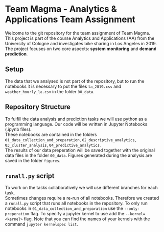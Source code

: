 # Team Magma - Analytics & Applications Team Assignment

Welcome to the git repository for the team assignment of Team Magma.  
This project is part of the course Analytics and Applications (AA) from the University of Cologne and investigates bike sharing in Los Angeles in 2019.  
The project focuses on two core aspects: **system monitoring** and **demand prediction**.

## Setup

The data that we analysed is not part of the repository, but to run the notebooks it is necessary to put the files `la_2019.csv` and `weather_hourly_la.csv` in the folder `00_data`.

## Repository Structure

To fulfill the data analysis and prediction tasks we will use python as a programming language. Our code will be written in Jupyter Notebooks (.ipynb files).  
These notebooks are contained in the folders `01_data_collection_and_preparation`, `02_descriptive_analytics`, `03_cluster_analysis`, `04_predictive_analytics`.  
The results of our data preperation will be saved together with the original data files in the folder `00_data`.
Figures generated during the analysis are saved in the folder `figures`.

## `runall.py` script

To work on the tasks collaboratively we will use different branches for each task.  
Sometimes changes require a re-run of all notebooks. Therefore we created a `runall.py` script that runs all notebooks in the repository.
To only run notebooks in `01_data_collection_and_preparation` use the `--only-preperation` flag.
To specify a jupyter kernel to use add the `--kernel=<kernel>` flag. Note that you can find the names of your kernels with the command `jupyter kernelspec list`.
